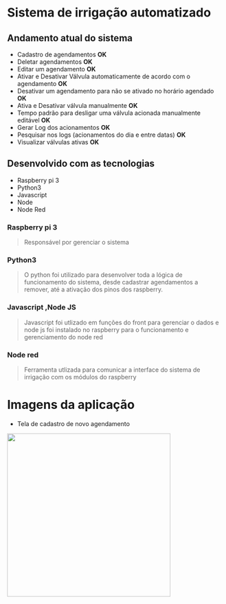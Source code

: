 # Sistema de irrigação automatizado

## Andamento atual do sistema
- Cadastro de agendamentos **OK**
- Deletar agendamentos **OK**
- Editar um agendamento **OK**
- Ativar e Desativar Válvula automaticamente de acordo com o agendamento **OK**
- Desativar um agendamento para não se ativado no horário agendado **OK**
- Ativa e Desativar válvula manualmente **OK**
- Tempo padrão para desligar uma válvula acionada manualmente editável **OK**
- Gerar Log dos acionamentos **OK**
- Pesquisar nos logs (acionamentos do dia e entre datas) **OK**
- Visualizar válvulas ativas **OK**


## Desenvolvido com as tecnologias
- Raspberry pi 3
- Python3
- Javascript
- Node
- Node Red

### Raspberry pi 3
> Responsável por gerenciar o sistema

### Python3
> O python foi utilizado para desenvolver toda a lógica de funcionamento do sistema, desde
> cadastrar agendamentos a remover, até a ativação dos pinos dos raspberry.

### Javascript ,Node JS
> Javascript foi utlizado em funções do front para gerenciar o dados e node js foi instalado no
> raspberry para o funcionamento e gerenciamento do node red

### Node red
> Ferramenta utlizada para comunicar a interface do sistema de irrigação com os
> módulos do raspberry


# Imagens da aplicação
- Tela de cadastro de novo agendamento
<img src="https://github.com/EversonSilva9799/Sistema-de-irriga-o/blob/master/screenshot%20application/cadastro%20agendamentos.png" width="380">

<img width="https://github.com/EversonSilva9799/Sistema-de-irriga-o/blob/master/screenshot%20application/agendamentos.png" width="380">

